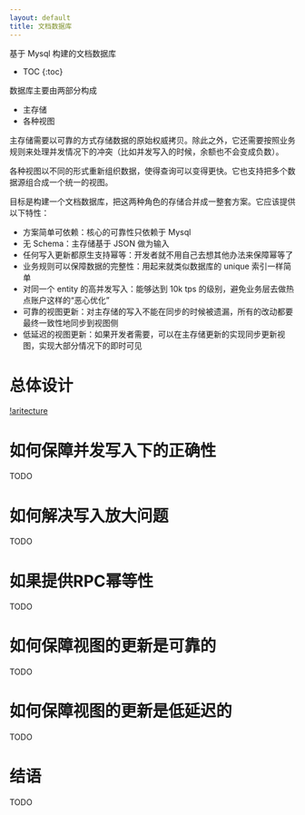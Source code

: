 ```yaml
---
layout: default
title: 文档数据库
---
```


基于 Mysql 构建的文档数据库

* TOC
{:toc}

数据库主要由两部分构成

* 主存储
* 各种视图

主存储需要以可靠的方式存储数据的原始权威拷贝。除此之外，它还需要按照业务规则来处理并发情况下的冲突（比如并发写入的时候，余额也不会变成负数）。

各种视图以不同的形式重新组织数据，使得查询可以变得更快。它也支持把多个数据源组合成一个统一的视图。

目标是构建一个文档数据库，把这两种角色的存储合并成一整套方案。它应该提供以下特性：

* 方案简单可依赖：核心的可靠性只依赖于 Mysql
* 无 Schema：主存储基于 JSON 做为输入
* 任何写入更新都原生支持幂等：开发者就不用自己去想其他办法来保障幂等了
* 业务规则可以保障数据的完整性：用起来就类似数据库的 unique 索引一样简单
* 对同一个 entity 的高并发写入：能够达到 10k tps 的级别，避免业务层去做热点账户这样的“恶心优化”
* 可靠的视图更新：对主存储的写入不能在同步的时候被遗漏，所有的改动都要最终一致性地同步到视图侧
* 低延迟的视图更新：如果开发者需要，可以在主存储更新的实现同步更新视图，实现大部分情况下的即时可见

# 总体设计

[!aritecture](https://docs.google.com/drawings/d/e/2PACX-1vScYQzqv2-cINbIloWrm7G9A88cTWFcdtaUABKvBf8fiUyFPmRd5AblIhwceuv1L85_5uWmKylVwZ13/pub?w=888&h=870)

# 如何保障并发写入下的正确性

TODO

# 如何解决写入放大问题

TODO

# 如果提供RPC幂等性

TODO

# 如何保障视图的更新是可靠的

TODO

# 如何保障视图的更新是低延迟的

TODO

# 结语

TODO
